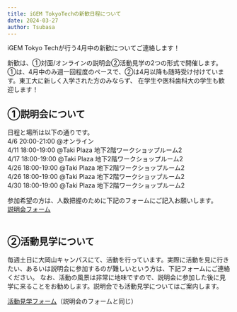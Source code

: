 ```yaml
---
title: iGEM TokyoTechの新歓日程について
date: 2024-03-27
author: Tsubasa
---
```

iGEM Tokyo Techが行う4月中の新歓についてご連絡します！

新歓は、①対面/オンラインの説明会②活動見学の2つの形式で開催します。①は、4月中のみ週一回程度のペースで、②は4月以降も随時受け付けています。東工大に新しく入学された方のみならず、
在学生や医科歯科大の学生も歓迎します！

## ①説明会について
日程と場所は以下の通りです。<br>
4/6  20:00-21:00 @オンライン<br>
4/11 18:00-19:00 @Taki Plaza 地下2階ワークショップルーム2<br>
4/17 18:00-19:00 @Taki Plaza 地下2階ワークショップルーム2<br>
4/26 18:00-19:00 @Taki Plaza 地下2階ワークショップルーム2<br>
4/26 18:00-19:00 @Taki Plaza 地下2階ワークショップルーム2<br>
4/30 18:00-19:00 @Taki Plaza 地下2階ワークショップルーム2<br>

参加希望の方は、人数把握のために下記のフォームにご記入お願いします。<br>
[説明会フォーム](https://forms.gle/Nun6upSE2168nMUw6)
<br><br>
## ②活動見学について
毎週土日に大岡山キャンパスにて、活動を行っています。実際に活動を見に行きたい、あるいは説明会に参加するのが難しいという方は、下記フォームにご連絡ください。
なお、活動の風景は非常に地味ですので、説明会に参加した後に見学に来ることをお勧めします。説明会でも活動見学についてはご案内します。

[活動見学フォーム](https://forms.gle/Nun6upSE2168nMUw6)（説明会のフォームと同じ）
